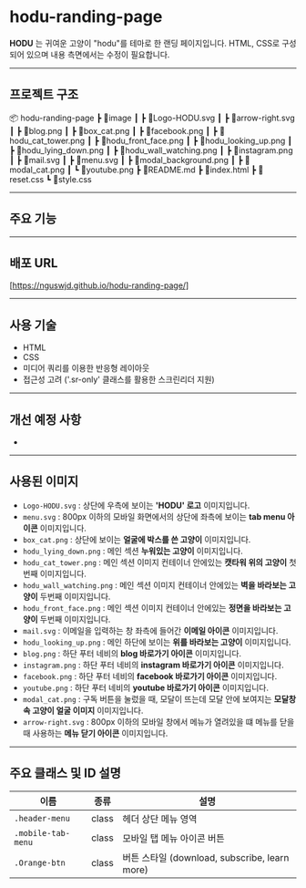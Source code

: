 # hodu-randing-page
__HODU__ 는 귀여운 고양이 "hodu"를 테마로 한 랜딩 페이지입니다. HTML, CSS로 구성되어 있으며 내용 측면에서는 수정이 필요합니다.

---

## 프로젝트 구조
📦 hodu-randing-page
┣ 📂image
┃ ┣ 📜Logo-HODU.svg
┃ ┣ 📜arrow-right.svg
┃ ┣ 📜blog.png
┃ ┣ 📜box_cat.png
┃ ┣ 📜facebook.png
┃ ┣ 📜hodu_cat_tower.png
┃ ┣ 📜hodu_front_face.png
┃ ┣ 📜hodu_looking_up.png
┃ ┣ 📜hodu_lying_down.png
┃ ┣ 📜hodu_wall_watching.png
┃ ┣ 📜instagram.png
┃ ┣ 📜mail.svg
┃ ┣ 📜menu.svg
┃ ┣ 📜modal_background.png
┃ ┣ 📜modal_cat.png
┃ ┗ 📜youtube.png
┣ 📜README.md
┣ 📜index.html
┣ 📜reset.css
┗ 📜style.css

---

## 주요 기능


---

## 배포 URL
[https://nguswjd.github.io/hodu-randing-page/]

---

## 사용 기술
- HTML
- CSS
- 미디어 쿼리를 이용한 반응형 레이아웃
- 접근성 고려 ('.sr-only' 클래스를 활용한 스크린리더 지원)

---

## 개선 예정 사항
- 

---

## 사용된 이미지
- `Logo-HODU.svg`
  : 상단에 우측에 보이는 **'HODU' 로고** 이미지입니다.
- `menu.svg`
  : 800px 이하의 모바일 화면에서의 상단에 좌측에 보이는 **tab menu 아이콘** 이미지입니다.
- `box_cat.png`
  : 상단에 보이는 **얼굴에 박스를 쓴 고양이**  이미지입니다.
- `hodu_lying_down.png`
  : 메인 섹션 **누워있는 고양이** 이미지입니다.
- `hodu_cat_tower.png`
  : 메인 섹션 이미지 컨테이너 안에있는 **캣타워 위의 고양이** 첫번째 이미지입니다.
- `hodu_wall_watching.png`
  : 메인 섹션 이미지 컨테이너 안에있는 **벽을 바라보는 고양이** 두번째 이미지입니다.
- `hodu_front_face.png`
  : 메인 섹션 이미지 컨테이너 안에있는 **정면을 바라보는 고양이** 두번째 이미지입니다.
- `mail.svg`
  : 이메일을 입력하는 창 좌측에 들어간 **이메일 아이콘** 이미지입니다.
- `hodu_looking_up.png`
  : 메인 하단에 보이는 **위를 바라보는 고양이** 이미지입니다.
- `blog.png`
  : 하단 푸터 네비의 **blog 바로가기 아이콘** 이미지입니다.
- `instagram.png`
  : 하단 푸터 네비의 **instagram 바로가기 아이콘** 이미지입니다.
- `facebook.png`
  : 하단 푸터 네비의 **facebook 바로가기 아이콘** 이미지입니다.
- `youtube.png`
  : 하단 푸터 네비의 **youtube 바로가기 아이콘** 이미지입니다.
- `modal_cat.png`
  : 구독 버튼을 눌렀을 때, 모달이 뜨는데 모달 안에 보여지는 **모달창 속 고양이 얼굴 이미지** 이미지입니다.
- `arrow-right.svg`
  : 800px 이하의 모바일 창에서 메뉴가 열려있을 떄 메뉴를 닫을 때 사용하는 **메뉴 닫기 아이콘** 이미지입니다.

---

## 주요 클래스 및 ID 설명
| 이름            | 종류  | 설명 |
|----------------|-------|------|
| `.header-menu` | class | 헤더 상단 메뉴 영역 |
| `.mobile-tab-menu` | class | 모바일 탭 메뉴 아이콘 버튼 |
| `.Orange-btn` | class | 버튼 스타일 (download, subscribe, learn more) |
